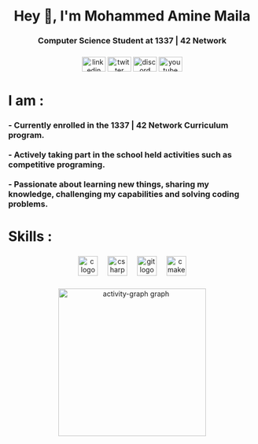 <h1 align="center">Hey 👋, I'm Mohammed Amine Maila</h1>

###

<h3 align="center">Computer Science Student at 1337 | 42 Network</h3>

###

<div align="center">
  <img src="https://raw.githubusercontent.com/maurodesouza/profile-readme-generator/master/src/assets/icons/social/linkedin/default.svg" width="48" height="30" alt="linkedin logo"  />
  <img src="https://raw.githubusercontent.com/maurodesouza/profile-readme-generator/master/src/assets/icons/social/twitter/default.svg" width="48" height="30" alt="twitter logo"  />
  <img src="https://raw.githubusercontent.com/maurodesouza/profile-readme-generator/master/src/assets/icons/social/discord/default.svg" width="48" height="30" alt="discord logo"  />
  <img src="https://raw.githubusercontent.com/maurodesouza/profile-readme-generator/master/src/assets/icons/social/youtube/default.svg" width="48" height="30" alt="youtube logo"  />
</div>

###

<h1 align="left">I am :</h1>

###

<h3 align="left">- Currently enrolled in the 1337 | 42 Network Curriculum program.<br><br>- Actively taking part in the school held activities such as competitive programing.<br><br>- Passionate about learning new things, sharing my knowledge, challenging my capabilities and solving coding problems.</h3>

###

<h1 align="left">Skills :</h1>

###

<div align="center">
  <img src="https://cdn.jsdelivr.net/gh/devicons/devicon/icons/c/c-original.svg" height="40" alt="c logo"  />
  <img width="12" />
  <img src="https://cdn.jsdelivr.net/gh/devicons/devicon/icons/csharp/csharp-original.svg" height="40" alt="csharp logo"  />
  <img width="12" />
  <img src="https://cdn.jsdelivr.net/gh/devicons/devicon/icons/git/git-original.svg" height="40" alt="git logo"  />
  <img width="12" />
  <img src="https://cdn.jsdelivr.net/gh/devicons/devicon/icons/cmake/cmake-original.svg" height="40" alt="cmake logo"  />
</div>

###

<div align="center">
  <img src="https://github-readme-activity-graph.vercel.app/graph?username=AmineMaila&radius=16&theme=github-dark&area=true&order=5&hide_border=true&hide_title=false&custom_title=Contributions" height="300" alt="activity-graph graph"  />
</div>

###
